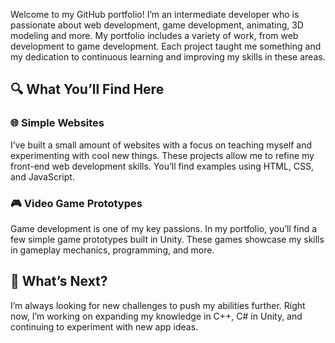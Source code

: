 Welcome to my GitHub portfolio! I’m an intermediate developer who is passionate about web development, game development, animating, 3D modeling and more. My portfolio includes a variety of work, from web development to game development. Each project taught me something and my dedication to continuous learning and improving my skills in these areas.  

## 🔍 What You’ll Find Here

### 🌐 **Simple Websites**  
I’ve built a small amount of websites with a focus on teaching myself and experimenting with cool new things. These projects allow me to refine my front-end web development skills. You’ll find examples using HTML, CSS, and JavaScript.  

### 🎮 **Video Game Prototypes**  
Game development is one of my key passions. In my portfolio, you’ll find a few simple game prototypes built in Unity. These games showcase my skills in gameplay mechanics, programming, and more.  

## 🚀 What’s Next?

I’m always looking for new challenges to push my abilities further. Right now, I’m working on expanding my knowledge in C++, C# in Unity, and continuing to experiment with new app ideas.  

